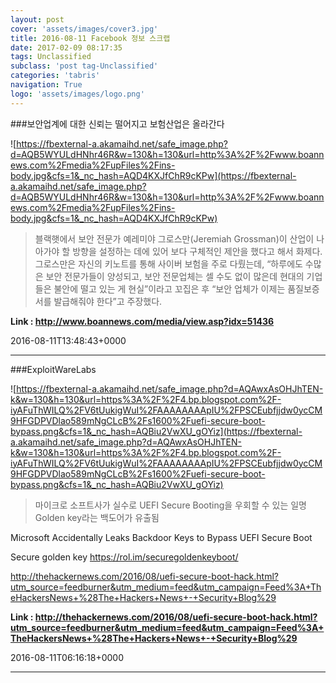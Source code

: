 ```yaml
---
layout: post
cover: 'assets/images/cover3.jpg'
title: 2016-08-11 Facebook 정보 스크랩
date: 2017-02-09 08:17:35
tags: Unclassified
subclass: 'post tag-Unclassified'
categories: 'tabris'
navigation: True
logo: 'assets/images/logo.png'
---
```


###보안업계에 대한 신뢰는 떨어지고 보험산업은 올라간다

![https://fbexternal-a.akamaihd.net/safe_image.php?d=AQB5WYULdHNhr46R&w=130&h=130&url=http%3A%2F%2Fwww.boannews.com%2Fmedia%2FupFiles%2Fins-body.jpg&cfs=1&_nc_hash=AQD4KXJfChR9cKPw](https://fbexternal-a.akamaihd.net/safe_image.php?d=AQB5WYULdHNhr46R&w=130&h=130&url=http%3A%2F%2Fwww.boannews.com%2Fmedia%2FupFiles%2Fins-body.jpg&cfs=1&_nc_hash=AQD4KXJfChR9cKPw)

>블랙햇에서 보안 전문가 예레미야 그로스만(Jeremiah Grossman)이 산업이 나아가야 할 방향을 설정하는 데에 있어 보다 구체적인 제안을 했다고 해서 화제다. 그로스만은 자신의 키노트를 통해 사이버 보험을 주로 다뤘는데, “하루에도 수많은 보안 전문가들이 양성되고, 보안 전문업체는 셀 수도 없이 많은데 현대의 기업들은 불안에 떨고 있는 게 현실”이라고 꼬집은 후 “보안 업체가 이제는 품질보증서를 발급해줘야 한다”고 주장했다.

**Link : <http://www.boannews.com/media/view.asp?idx=51436>**

2016-08-11T13:48:43+0000

---

###ExploitWareLabs

![https://fbexternal-a.akamaihd.net/safe_image.php?d=AQAwxAsOHJhTEN-k&w=130&h=130&url=https%3A%2F%2F4.bp.blogspot.com%2F-iyAFuThWILQ%2FV6tUukigWuI%2FAAAAAAAApIU%2FPSCEubfjjdw0ycCM9HFGDPVDlao589mNgCLcB%2Fs1600%2Fuefi-secure-boot-bypass.png&cfs=1&_nc_hash=AQBiu2VwXU_gOYiz](https://fbexternal-a.akamaihd.net/safe_image.php?d=AQAwxAsOHJhTEN-k&w=130&h=130&url=https%3A%2F%2F4.bp.blogspot.com%2F-iyAFuThWILQ%2FV6tUukigWuI%2FAAAAAAAApIU%2FPSCEubfjjdw0ycCM9HFGDPVDlao589mNgCLcB%2Fs1600%2Fuefi-secure-boot-bypass.png&cfs=1&_nc_hash=AQBiu2VwXU_gOYiz)

>마이크로 소프트사가 실수로 UEFI Secure Booting을 우회할 수 있는 일명 Golden key라는 백도어가 유출됨
 
Microsoft Accidentally Leaks Backdoor Keys to Bypass UEFI Secure Boot

Secure golden key
https://rol.im/securegoldenkeyboot/

http://thehackernews.com/2016/08/uefi-secure-boot-hack.html?utm_source=feedburner&utm_medium=feed&utm_campaign=Feed%3A+TheHackersNews+%28The+Hackers+News+-+Security+Blog%29

**Link : <http://thehackernews.com/2016/08/uefi-secure-boot-hack.html?utm_source=feedburner&utm_medium=feed&utm_campaign=Feed%3A+TheHackersNews+%28The+Hackers+News+-+Security+Blog%29>**

2016-08-11T06:16:18+0000

---

